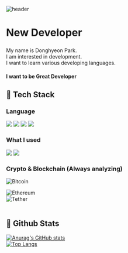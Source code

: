![header](https://capsule-render.vercel.app/api?type=Rect&color=gradient&height=300&section=header&text=Welcome%20to-nl-Park's%20github)

<h1 align="left">New Developer</h1>

###

<p align="left">My name is Donghyeon Park.<br>I am interested in development.<br>I want to learn various developing languages.</p>
<h4 align="left">I want to be Great Developer</h4>

## 🧱 Tech Stack
  ### Language

  <img src="https://img.shields.io/badge/Python-3776AB?style=flat-square&logo=Python&logoColor=white"/>
  <img src="https://img.shields.io/badge/JavaScript-F7DF1E?style=flat-square&logo=JavaScript&logoColor=white"/>
  <img src="https://img.shields.io/badge/HTML5-E34F26?style=flat-square&logo=HTML5&logoColor=white"/>
  <img src="https://img.shields.io/badge/CSS3-1572B6?style=flat-square&logo=CSS3&logoColor=white"/>
  <br/>  

### What I used
 

  <img src="https://img.shields.io/badge/MySQL-4479A1?style=flat-square&logo=MySQL&logoColor=white"/>
  <img src="https://img.shields.io/badge/stmicroelectronics-03234B?style=flat-square&logo=stmicroelectronics&logoColor=white"/>
  <br/>

### Crypto & Blockchain (Always analyzing)

  ![Bitcoin](https://img.shields.io/badge/bitcoin-2F3134?style=for-the-badge&logo=bitcoin&logoColor=white)

  ![Ethereum](https://img.shields.io/badge/Ethereum-3C3C3D?style=for-the-badge&logo=Ethereum&logoColor=white)<br/>
  ![Tether](https://img.shields.io/badge/tether-168363?style=for-the-badge&logo=tether&logoColor=white)
  <br/>
  <br/>

## 🤔 Github Stats
  [![Anurag's GitHub stats](https://github-readme-stats.vercel.app/api?username=onizuka-38)](https://github.com/anuraghazra/github-readme-stats)
  <br/>
  [![Top Langs](https://github-readme-stats.vercel.app/api/top-langs/?username=onizuka-38)](https://github.com/anuraghazra/github-readme-stats)


###
